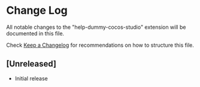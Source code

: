 # Change Log

All notable changes to the "help-dummy-cocos-studio" extension will be documented in this file.

Check [Keep a Changelog](http://keepachangelog.com/) for recommendations on how to structure this file.

## [Unreleased]

- Initial release